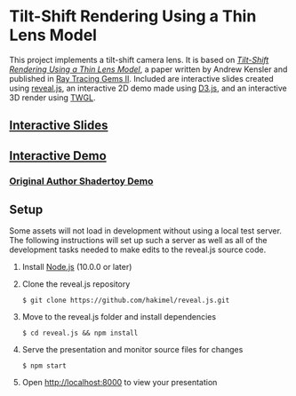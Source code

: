 # Tilt-Shift Rendering Using a Thin Lens Model

This project implements a tilt-shift camera lens. It is based on [*Tilt-Shift Rendering Using a Thin Lens Model*](Kensler2021_Chapter_Tilt-ShiftRenderingUsingAThinL.pdf), a paper written by Andrew Kensler and published in [Ray Tracing Gems II](https://link.springer.com/content/pdf/10.1007%2F978-1-4842-7185-8.pdf). Included are interactive slides created using [reveal.js](https://revealjs.com/), an interactive 2D demo made using [D3.js](https://d3js.org/), and an interactive 3D render using [TWGL](https://twgljs.org/).

## [Interactive Slides](https://kennethlamar.github.io/TiltShiftRendering/)

## [Interactive Demo](https://kennethlamar.github.io/TiltShiftRendering/sliderDemo.html)

### [Original Author Shadertoy Demo](https://www.shadertoy.com/view/tlcBzN)


## Setup

Some assets will not load in development without using a local test server. The following instructions will set up such a server as well as all of the development tasks needed to make edits to the reveal.js source code.

1. Install [Node.js](https://nodejs.org/) (10.0.0 or later)

1. Clone the reveal.js repository
   ```shell
   $ git clone https://github.com/hakimel/reveal.js.git
   ```

1. Move to the reveal.js folder and install dependencies
   ```shell
   $ cd reveal.js && npm install
   ```

1. Serve the presentation and monitor source files for changes
   ```shell
   $ npm start
   ```

1. Open <http://localhost:8000> to view your presentation
